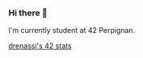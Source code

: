 ### Hi there 👋

I'm currently student at 42 Perpignan.

[drenassi's 42 stats](https://badge42.coday.fr/api/v2/clph33bao098101t6vnzqbe17/stats?cursusId=21&coalitionId=318)
